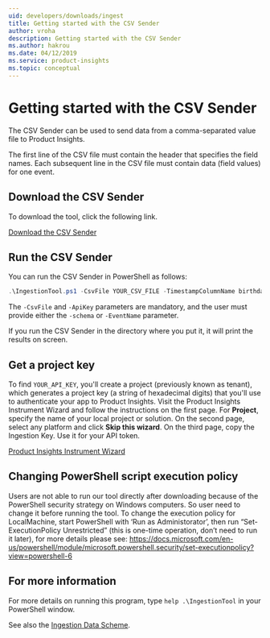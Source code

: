 ```yaml
---
uid: developers/downloads/ingest
title: Getting started with the CSV Sender
author: vroha
description: Getting started with the CSV Sender
ms.author: hakrou
ms.date: 04/12/2019
ms.service: product-insights
ms.topic: conceptual
---
```

# Getting started with the CSV Sender

The CSV Sender can be used to send data from a comma-separated value file to Product Insights.

The first line of the CSV file must contain the header that specifies the field names.
Each subsequent line in the CSV file must contain data (field values) for one event.

## Download the CSV Sender

To download the tool, click the following link.

[Download the CSV Sender](https://ariamediahost.blob.core.windows.net/sdk/ProductInsightsSenders/ProductInsights_PowerShellTool.zip)

## Run the CSV Sender

You can run the CSV Sender in PowerShell as follows:

```powershell
.\IngestionTool.ps1 -CsvFile YOUR_CSV_FILE -TimestampColumnName birthday -ApiKey Your_API_Key -EventName EventName -Timezone "Eastern Standard Time"
```

The `-CsvFile` and `-ApiKey` parameters are mandatory, and the user
must provide either the `-schema` or `-EventName` parameter.

If you run the CSV Sender in the directory where you put it, it
will print the results on screen.

## Get a project key

To find `YOUR_API_KEY`, you'll create a project (previously known as
tenant), which generates a project key (a string of hexadecimal
digits) that you'll use to authenticate your app to Product Insights. Visit the
Product Insights Instrument Wizard and follow the instructions on the first page.
For **Project**, specify the name of your local project or solution.
On the second page, select any platform and click **Skip this wizard**.
On the third page, copy the Ingestion Key. Use it for your 
API token.

[Product Insights Instrument Wizard](xref:developers/downloads/ingestion-data-scheme)

## Changing PowerShell script execution policy 

Users are not able to run our tool directly after downloading because of the PowerShell security strategy on Windows computers. So user need to change it before running the tool.
To change the execution policy for LocalMachine, start PowerShell with ‘Run as Administorator’, then run “Set-ExecutionPolicy Unrestricted” (this is one-time operation, don’t need to run it later), for more details please see: https://docs.microsoft.com/en-us/powershell/module/microsoft.powershell.security/set-executionpolicy?view=powershell-6


## For more information

For more details on running this program, type `help .\IngestionTool`
in your PowerShell window.

See also the [Ingestion Data Scheme](xref:developers/downloads/ingestion-data-scheme).
